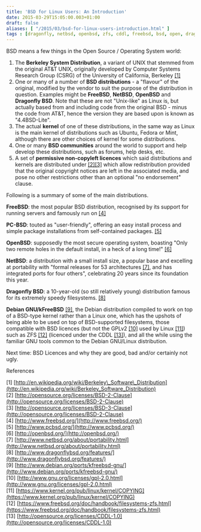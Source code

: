 ```yaml
---
title: 'BSD for Linux Users: An Introduction'
date: 2015-03-29T15:05:00.003+01:00
draft: false
aliases: [ "/2015/03/bsd-for-linux-users-introduction.html" ]
tags : [dragonfly, netbsd, openbsd, zfs, cddl, freebsd, bsd, open, dragonflybsd, free, linux, gnu, debian, pcbsd, sco, unix, licence]
---
```


  
BSD means a few things in the Open Source / Operating System world:  

1.  The **Berkeley System Distribution**, a variant of UNIX that stemmed from the original AT&T UNIX, originally developed by Computer Systems Research Group (CSRG) of the University of California, Berkeley [\[1\]](http://en.wikipedia.org/wiki/Berkeley_Software_Distribution)
2.  One or many of a number of **BSD distributions** - a "flavour" of the original, modified by the vendor to suit the purpose of the distribution in question. Examples might be **FreeBSD**, **NetBSD**, **OpenBSD** and **Dragonfly BSD**. Note that these are not "Unix-like" as Linux is, but actually based from and including code from the original BSD - minus the code from AT&T, hence the version they are based upon is known as "4.4BSD-Lite".
3.  The actual **kernel** of one of these distributions, in the same way as Linux is the main kernel of distributions such as Ubuntu, Fedora or Mint, although there are other choices of kernel for some distributions.
4.  One or many **BSD communities** around the world to support and help develop these distributions, such as forums, help desks, etc.
5.  A set of **permissive non-copyleft licences** which said distributions and kernels are distributed under [\[2\]](http://opensource.org/licenses/BSD-2-Clause)[\[3\]](http://opensource.org/licenses/BSD-3-Clause) which allow redistribution provided that the original copyright notices are left in the associated media, and pose no other restrictions other than an optional "no endorsement" clause.

Following is a summary of some of the main distributions.  
  
**FreeBSD**: the most popular BSD distribution, recognised by its support for running servers and famously run on [\[4\]](http://www.freebsd.org/)  
  
**PC-BSD**: touted as "user-friendly", offering an easy install process and simple package installations from self-contained packages. [\[5\]](http://www.pcbsd.org/)  
  
**OpenBSD**: supposedly the most secure operating system, boasting "Only two remote holes in the default install, in a heck of a long time!" [\[6\]](http://openbsd.org/)  
  
**NetBSD**: a distribution with a small install size, a popular base and excelling at portability with "formal releases for 53 architectures [\[7\]](http://www.netbsd.org/about/portability.html), and has integrated ports for four others", celebrating 20 years since its foundation this year.  
  
**Dragonfly BSD**: a 10-year-old (so still relatively young) distribution famous for its extremely speedy filesystems. [\[8\]](http://www.dragonflybsd.org/features/)  
  
**Debian GNU/kFreeBSD** [\[9\]](http://www.debian.org/ports/kfreebsd-gnu/), the Debian distribution compiled to work on top of a BSD-type kernel rather than a Linux one, which has the upshots of being able to be used on top of BSD-supported filesystems, those compatible with BSD licences (but not the GPLv2 [\[10\]](http://www.gnu.org/licenses/gpl-2.0.html) used by Linux [\[11\]](https://www.kernel.org/pub/linux/kernel/COPYING)) such as ZFS [\[12\]](https://www.freebsd.org/doc/handbook/filesystems-zfs.html) (licenced under the CDDL [\[13\]](http://opensource.org/licenses/CDDL-1.0)), and all the while using the familiar GNU tools common to the Debian GNU/Linux distribution.  
  
Next time: BSD Licences and why they are good, bad and/or certainly not ugly.  
  
  
References  
  
\[1\] [http://en.wikipedia.org/wiki/Berkeley\_Software\_Distribution](http://en.wikipedia.org/wiki/Berkeley_Software_Distribution)  
\[2\] [http://opensource.org/licenses/BSD-2-Clause](http://opensource.org/licenses/BSD-2-Clause)  
\[3\] [http://opensource.org/licenses/BSD-3-Clause](http://opensource.org/licenses/BSD-2-Clause)  
\[4\] [http://www.freebsd.org/](http://www.freebsd.org/)  
\[5\] [http://www.pcbsd.org/](http://www.pcbsd.org/)  
\[6\] [http://openbsd.org/](http://openbsd.org/)  
\[7\] [http://www.netbsd.org/about/portability.html](http://www.netbsd.org/about/portability.html)  
\[8\] [http://www.dragonflybsd.org/features/](http://www.dragonflybsd.org/features/)  
\[9\] [http://www.debian.org/ports/kfreebsd-gnu/](http://www.debian.org/ports/kfreebsd-gnu/)  
\[10\] [http://www.gnu.org/licenses/gpl-2.0.html](http://www.gnu.org/licenses/gpl-2.0.html)  
\[11\] [https://www.kernel.org/pub/linux/kernel/COPYING](https://www.kernel.org/pub/linux/kernel/COPYING)  
\[12\] [https://www.freebsd.org/doc/handbook/filesystems-zfs.html](https://www.freebsd.org/doc/handbook/filesystems-zfs.html)  
\[13\] [http://opensource.org/licenses/CDDL-1.0](http://opensource.org/licenses/CDDL-1.0)